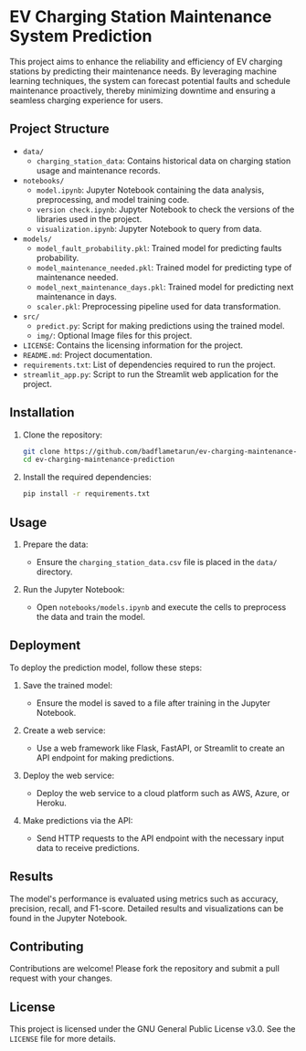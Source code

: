 # EV Charging Station Maintenance System Prediction

This project aims to enhance the reliability and efficiency of EV charging stations by predicting their maintenance needs. By leveraging machine learning techniques, the system can forecast potential faults and schedule maintenance proactively, thereby minimizing downtime and ensuring a seamless charging experience for users.

## Project Structure

- `data/`
  - `charging_station_data`: Contains historical data on charging station usage and maintenance records.
- `notebooks/`
  - `model.ipynb`: Jupyter Notebook containing the data analysis, preprocessing, and model training code.
  - `version check.ipynb`: Jupyter Notebook to check the versions of the libraries used in the project.
  - `visualization.ipynb`: Jupyter Notebook to query from data.
- `models/`
  - `model_fault_probability.pkl`: Trained model for predicting faults probability.
  - `model_maintenance_needed.pkl`: Trained model for predicting type of maintenance needed.
  - `model_next_maintenance_days.pkl`: Trained model for predicting next maintenance in days.
  - `scaler.pkl`: Preprocessing pipeline used for data transformation.
- `src/`
  - `predict.py`: Script for making predictions using the trained model.
  - `img/`: Optional Image files for this project.
- `LICENSE`: Contains the licensing information for the project.
- `README.md`: Project documentation.
- `requirements.txt`: List of dependencies required to run the project.
- `streamlit_app.py`: Script to run the Streamlit web application for the project.

## Installation

1. Clone the repository:
    ```sh
    git clone https://github.com/badflametarun/ev-charging-maintenance-prediction.git
    cd ev-charging-maintenance-prediction
    ```

2. Install the required dependencies:
    ```sh
    pip install -r requirements.txt
    ```

## Usage

1. Prepare the data:
    - Ensure the `charging_station_data.csv` file is placed in the `data/` directory.

2. Run the Jupyter Notebook:
    - Open `notebooks/models.ipynb` and execute the cells to preprocess the data and train the model.

## Deployment

To deploy the prediction model, follow these steps:

1. Save the trained model:
    - Ensure the model is saved to a file after training in the Jupyter Notebook.

2. Create a web service:
    - Use a web framework like Flask, FastAPI, or Streamlit to create an API endpoint for making predictions.

3. Deploy the web service:
    - Deploy the web service to a cloud platform such as AWS, Azure, or Heroku.

4. Make predictions via the API:
    - Send HTTP requests to the API endpoint with the necessary input data to receive predictions.

## Results

The model's performance is evaluated using metrics such as accuracy, precision, recall, and F1-score. Detailed results and visualizations can be found in the Jupyter Notebook.

## Contributing

Contributions are welcome! Please fork the repository and submit a pull request with your changes.

## License

This project is licensed under the GNU General Public License v3.0. See the `LICENSE` file for more details.
